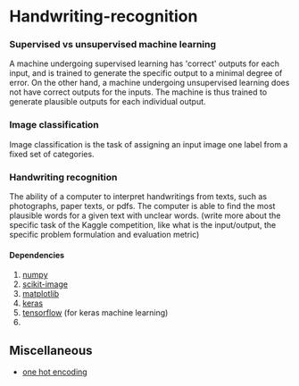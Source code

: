 # Handwriting-recognition

### Supervised vs unsupervised machine learning

A machine undergoing supervised learning has 'correct' outputs for each input, and is trained to generate the specific output to a minimal degree of error.
On the other hand, a machine undergoing unsupervised learning does not have correct outputs for the inputs. The machine is thus trained to generate plausible outputs for each individual output.

### Image classification

Image classification is the task of assigning an input image one label from a fixed set of categories.

### Handwriting recognition

The ability of a computer to interpret handwritings from texts, such as photographs, paper texts, or pdfs. The computer is able to find the most plausible words for a given text with unclear words. (write more about the specific task of the Kaggle competition, like what is the input/output, the specific problem formulation and evaluation metric)

#### Dependencies
1. [numpy](http://www.numpy.org/)
2. [scikit-image](http://scikit-image.org/)
3. [matplotlib](http://matplotlib.org/)
4. [keras](http://machinelearningmastery.com/handwritten-digit-recognition-using-convolutional-neural-networks-python-keras/)
5. [tensorflow](https://www.tensorflow.org/) (for keras machine learning)
6.

## Miscellaneous
+ [one hot encoding](https://www.quora.com/What-is-one-hot-encoding-and-when-is-it-used-in-data-science)
